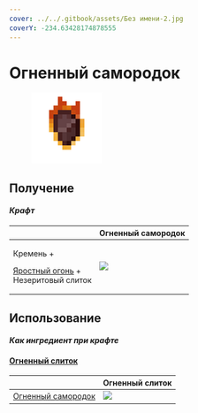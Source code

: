 ```yaml
---
cover: ../../.gitbook/assets/Без имени-2.jpg
coverY: -234.63428174878555
---
```


# Огненный самородок

<figure><img src="../../.gitbook/assets/fireite_nugget_128.png" alt=""><figcaption></figcaption></figure>

## Получение

#### _Крафт_

|                                                                                          | Огненный самородок                             |
| ---------------------------------------------------------------------------------------- | ---------------------------------------------- |
| <p>Кремень +</p><p><a href="fury_fire.md">Яростный огонь</a> +<br>Незеритовый слиток</p> | ![](../../.gitbook/assets/fireite\_nugget.png) |

## Использование

#### _Как ингредиент при крафте_

#### [Огненный слиток](fireite\_ingot.md)

|                                          | Огненный слиток                               |
| ---------------------------------------- | --------------------------------------------- |
| [Огненный самородок](fireite\_nugget.md) | ![](../../.gitbook/assets/fireite\_ingot.png) |
